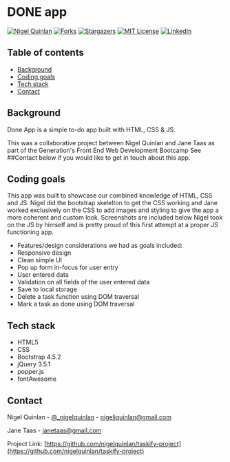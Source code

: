 # DONE app
<!-- PROJECT SHIELDS -->
<!--
*** I'm using markdown "reference style" links for readability.
*** Reference links are enclosed in brackets [ ] instead of parentheses ( ).
*** See the bottom of this document for the declaration of the reference variables
*** for contributors-url, forks-url, etc.
*** https://www.markdownguide.org/basic-syntax/#reference-style-links
-->
[![Nigel Quinlan][contributors-shield]][contributors-url]
[![Forks][forks-shield]][forks-url]
[![Stargazers][stars-shield]][stars-url]
[![MIT License][license-shield]][license-url]
[![LinkedIn][linkedin-shield]][linkedin-url]

## Table of contents
* [Background](#Background)
* [Coding goals](#Coding-goals)
* [Tech stack](#Tech-stack)
* [Contact](#Contact)

## Background

Done App is a simple to-do app built with HTML, CSS & JS.

This was a collaborative project between Nigel Quinlan and Jane Taas as part of the Generation's Front End Web Development Bootcamp
See ##Contact below if you would like to get in touch about this app.

## Coding goals

This app was built to showcase our combined knowledge of HTML, CSS and JS. Nigel did the bootstrap skelelton to get the CSS working and Jane worked exclusively on the CSS to add images and styling to give the app a more coherent and custom look. Screenshots are included below
Nigel took on the JS by himself and is pretty proud of this first attempt at a proper JS functioning app.

- Features/design considerations we had as goals included:
- Responsive design
- Clean simple UI
- Pop up form in-focus for user entry
- User entered data
- Validation on all fields of the user entered data
- Save to local storage
- Delete a task function using DOM traversal
- Mark a task as done using DOM traversal


## Tech stack

- HTML5
- CSS
- Bootstrap 4.5.2
- jQuery 3.5.1
- popper.js
- fontAwesome


<!-- CONTACT -->
## Contact

Nigel Quinlan - [@_nigelquinlan](https://twitter.com/_nigelquinlan) - nigeljquinlan@gmail.com

Jane Taas - janetaas@gmail.com

Project Link: [https://github.com/nigelquinlan/taskify-project](https://github.com/nigelquinlan/taskify-project)

<!-- MARKDOWN LINKS & IMAGES -->
<!-- https://www.markdownguide.org/basic-syntax/#reference-style-links -->
[contributors-shield]: https://img.shields.io/github/contributors/nigelquinlan/taskify-project.svg?style=flat-square
[contributors-url]: https://github.com/nigelquinlan/taskify-project/graphs/contributors
[forks-shield]: https://img.shields.io/github/forks/nigelquinlan/taskify-project.svg?style=flat-square
[forks-url]: https://github.com/nigelquinlan/taskify-project/network/members
[stars-shield]: https://img.shields.io/github/stars/nigelquinlan/taskify-project.svg?style=flat-square
[stars-url]: https://github.com/nigelquinlan/taskify-project/stargazers
[issues-shield]: https://img.shields.io/github/issues/nigelquinlan/taskify-project.svg?style=flat-square
[issues-url]: https://github.com/github_username/taskify-project/issues
[license-shield]: https://img.shields.io/github/license/nigelquinlan/taskify-project.svg?style=flat-square
[license-url]: https://github.com/nigelquinlan/taskify-project/blob/master/MIT.LICENSE.txt
[linkedin-shield]: https://img.shields.io/badge/-LinkedIn-black.svg?style=flat-square&logo=linkedin&colorB=555
[linkedin-url]: https://linkedin.com/in/nigelquinlan
[product-screenshot]: images/screenshot.png
